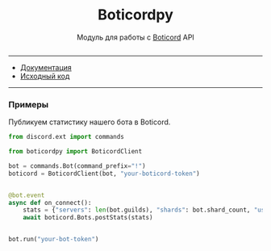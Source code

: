<h1 align="center">Boticordpy</h1>

<p align="center">Модуль для работы с <a href="https://boticord.top/">Boticord</a> API</p>

<p align="center">

<img src="https://img.shields.io/pypi/dm/boticordpy" alt="">
</p>

---
* [Документация](https://boticordpy.readthedocs.io/)
* [Исходный код](https://github.com/grey-cat-1908/boticordpy)
---

### Примеры

Публикуем статистику нашего бота в Boticord.

```Python
from discord.ext import commands

from boticordpy import BoticordClient

bot = commands.Bot(command_prefix="!")
boticord = BoticordClient(bot, "your-boticord-token")


@bot.event
async def on_connect():
    stats = {"servers": len(bot.guilds), "shards": bot.shard_count, "users": len(bot.users)}
    await boticord.Bots.postStats(stats)


bot.run("your-bot-token")
```
